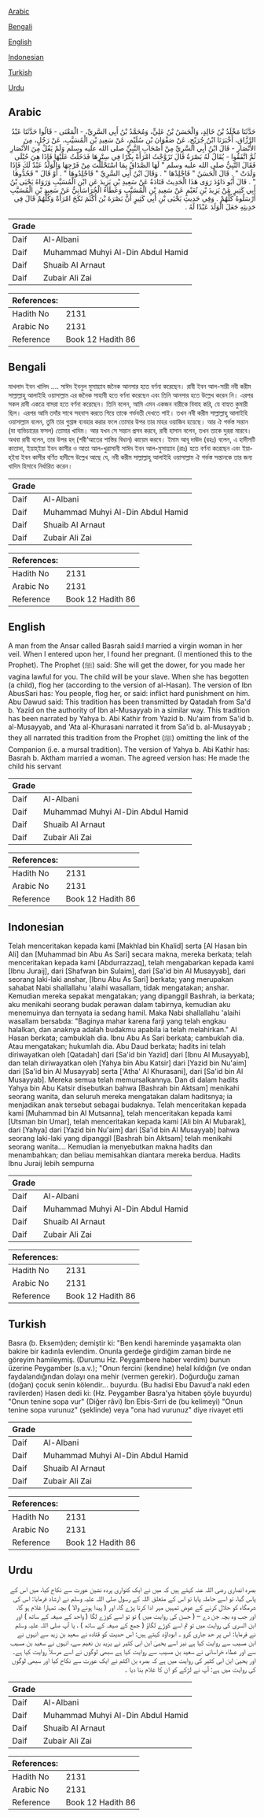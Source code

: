 [Arabic](#arabic)

[Bengali](#bengali)

[English](#english)

[Indonesian](#indonesian)

[Turkish](#turkish)

[Urdu](#urdu)

## Arabic


<div dir="rtl" lang="ar" style={{fontSize:'larger',backgroundColor:'#f8f9fa',padding:20}}>
حَدَّثَنَا مَخْلَدُ بْنُ خَالِدٍ، وَالْحَسَنُ بْنُ عَلِيٍّ، وَمُحَمَّدُ بْنُ أَبِي السَّرِيِّ، - الْمَعْنَى - قَالُوا حَدَّثَنَا عَبْدُ الرَّزَّاقِ، أَخْبَرَنَا ابْنُ جُرَيْجٍ، عَنْ صَفْوَانَ بْنِ سُلَيْمٍ، عَنْ سَعِيدِ بْنِ الْمُسَيَّبِ، عَنْ رَجُلٍ، مِنَ الأَنْصَارِ - قَالَ ابْنُ أَبِي السَّرِيِّ مِنْ أَصْحَابِ النَّبِيِّ صلى الله عليه وسلم وَلَمْ يَقُلْ مِنَ الأَنْصَارِ ثُمَّ اتَّفَقُوا - يُقَالُ لَهُ بَصْرَةُ قَالَ تَزَوَّجْتُ امْرَأَةً بِكْرًا فِي سِتْرِهَا فَدَخَلْتُ عَلَيْهَا فَإِذَا هِيَ حُبْلَى فَقَالَ النَّبِيُّ صلى الله عليه وسلم ‏"‏ لَهَا الصَّدَاقُ بِمَا اسْتَحْلَلْتَ مِنْ فَرْجِهَا وَالْوَلَدُ عَبْدٌ لَكَ فَإِذَا وَلَدَتْ ‏"‏ ‏.‏ قَالَ الْحَسَنُ ‏"‏ فَاجْلِدْهَا ‏"‏ ‏.‏ وَقَالَ ابْنُ أَبِي السَّرِيِّ ‏"‏ فَاجْلِدُوهَا ‏"‏ ‏.‏ أَوْ قَالَ ‏"‏ فَحُدُّوهَا ‏"‏ ‏.‏ قَالَ أَبُو دَاوُدَ رَوَى هَذَا الْحَدِيثَ قَتَادَةُ عَنْ سَعِيدِ بْنِ يَزِيدَ عَنِ ابْنِ الْمُسَيَّبِ وَرَوَاهُ يَحْيَى بْنُ أَبِي كَثِيرٍ عَنْ يَزِيدَ بْنِ نُعَيْمٍ عَنْ سَعِيدِ بْنِ الْمُسَيَّبِ وَعَطَاءٌ الْخُرَاسَانِيُّ عَنْ سَعِيدِ بْنِ الْمُسَيَّبِ أَرْسَلُوهُ كُلُّهُمْ ‏.‏ وَفِي حَدِيثِ يَحْيَى بْنِ أَبِي كَثِيرٍ أَنَّ بَصْرَةَ بْنَ أَكْثَمَ نَكَحَ امْرَأَةً وَكُلُّهُمْ قَالَ فِي حَدِيثِهِ جَعَلَ الْوَلَدَ عَبْدًا لَهُ ‏.‏
</div>
<div style={{backgroundColor:'#f8f9fa',padding:20, marginBottom: 10}}><table> <thead> <tr> <th>Grade</th> <th></th> </tr> </thead> <tbody> <tr><td>Daif</td><td>Al-Albani</td></tr><tr><td>Daif</td><td>Muhammad Muhyi Al-Din Abdul Hamid</td></tr><tr><td>Daif</td><td>Shuaib Al Arnaut</td></tr><tr><td>Daif</td><td>Zubair Ali Zai</td></tr></tbody></table><table> <thead> <tr> <th>References:</th> <th></th> </tr> </thead> <tbody><tr><td>Hadith No</td><td>2131</td></tr><tr><td>Arabic No</td><td>2131</td></tr><tr><td>Reference</td><td>Book 12 Hadith 86</td></tr></tbody></table></div>

## Bengali


<div dir="ltr" lang="bn" style={{fontSize:'larger',backgroundColor:'#f8f9fa',padding:20}}>
মাখলাদ ইবন খালিদ .... সাঈদ ইবনুল মুসায়্যাব জনৈক আনসার হতে বর্ণনা করেছেন। রাবী ইবন আল-সারী নবী করীম সাল্লাল্লাহু আলাইহি ওয়াসাল্লাম এর জনৈক সাহাবী হতে বর্ণনা করেছেন এবং তিনি আনসার হতে উল্লেখ করেন নি। এরপর সকল রাবী একত্রে বাসরা হতে বর্ণনা করেছেন। তিনি বলেন, আমি এমন একজন নারীকে বিবাহ করি, যে বাহ্যত কুমারী ছিল। এরপর আমি তদাঁর সাথে সহবাস করতে গিয়ে তাকে গর্ভবতী দেখতে পাই। তখন নবী করীম সাল্লাল্লাহু আলাইহি ওয়াসাল্লাম বলেন, তুমি তার গুপ্তাঙ্গ ব্যবহার করার ফলে তোমার উপর তার মাহর ওয়াজিব হয়েছে। আর ঐ গর্ভস্ত সন্তান (যা ব্যভিচারের ফসল) তোমার খাদিম। আর যখন সে সন্তান প্রসব করবে, রাবী হাসান বলেন, তখন তাকে দুররা মারবে। অথবা রাবী বলেন, তার উপর হদ্ (শরী‘আতের শাস্তির বিধান) কায়েম করবে। ইমাম আবূ দাঊদ (রহঃ) বলেন, এ হাদীসটি কাতাদা, ইয়াহ্ইয়া ইবন কাসীর ও আতা আল-খুরাসানী সাঈদ ইবন আল-মুসায়্যাব (রাঃ) হতে বর্ণনা করেছেন এবং ইয়াহ্ইযা ইবন কাসীর বর্ণিত হাদীসে উল্লেখ আছে যে, নবী করীম সাল্লাল্লাহু আলাইহি ওয়াসাল্লাম ঐ গর্ভস্ত সন্তানকে তার জন্য খাদিম হিসাবে নির্ধারিত করেন।
</div>
<div style={{backgroundColor:'#f8f9fa',padding:20, marginBottom: 10}}><table> <thead> <tr> <th>Grade</th> <th></th> </tr> </thead> <tbody> <tr><td>Daif</td><td>Al-Albani</td></tr><tr><td>Daif</td><td>Muhammad Muhyi Al-Din Abdul Hamid</td></tr><tr><td>Daif</td><td>Shuaib Al Arnaut</td></tr><tr><td>Daif</td><td>Zubair Ali Zai</td></tr></tbody></table><table> <thead> <tr> <th>References:</th> <th></th> </tr> </thead> <tbody><tr><td>Hadith No</td><td>2131</td></tr><tr><td>Arabic No</td><td>2131</td></tr><tr><td>Reference</td><td>Book 12 Hadith 86</td></tr></tbody></table></div>

## English


<div dir="ltr" lang="en" style={{fontSize:'larger',backgroundColor:'#f8f9fa',padding:20}}>
A man from the Ansar called Basrah said:I married a virgin woman in her veil. When I entered upon her, I found her pregnant. (I mentioned this to the Prophet). The Prophet (ﷺ) said: She will get the dower, for you made her vagina lawful for you. The child will be your slave. When she has begotten (a child), flog her (according to the version of al-Hasan). The version of Ibn AbusSari has: You people, flog her, or said: inflict hard punishment on him. Abu Dawud said: This tradition has been transmitted by Qatadah from Sa'd b. Yazid on the authority of Ibn al-Musayyab in a similar way. This tradition has been narrated by Yahya b. Abi Kathir from Yazid b. Nu'aim from Sa'id b. al-Musayyab, and 'Ata al-Khurasani narrated it from Sa'id b. al-Musayyab ; they all narrated this tradition from the Prophet (ﷺ) omitting the link of the Companion (i.e. a mursal tradition). The version of Yahya b. Abi Kathir has: Basrah b. Aktham married a woman. The agreed version has: He made the child his servant
</div>
<div style={{backgroundColor:'#f8f9fa',padding:20, marginBottom: 10}}><table> <thead> <tr> <th>Grade</th> <th></th> </tr> </thead> <tbody> <tr><td>Daif</td><td>Al-Albani</td></tr><tr><td>Daif</td><td>Muhammad Muhyi Al-Din Abdul Hamid</td></tr><tr><td>Daif</td><td>Shuaib Al Arnaut</td></tr><tr><td>Daif</td><td>Zubair Ali Zai</td></tr></tbody></table><table> <thead> <tr> <th>References:</th> <th></th> </tr> </thead> <tbody><tr><td>Hadith No</td><td>2131</td></tr><tr><td>Arabic No</td><td>2131</td></tr><tr><td>Reference</td><td>Book 12 Hadith 86</td></tr></tbody></table></div>

## Indonesian


<div dir="ltr" lang="id" style={{fontSize:'larger',backgroundColor:'#f8f9fa',padding:20}}>
Telah menceritakan kepada kami [Makhlad bin Khalid] serta [Al Hasan bin Ali] dan [Muhammad bin Abu As Sari] secara makna, mereka berkata; telah menceritakan kepada kami [Abdurrazzaq], telah mengabarkan kepada kami [Ibnu Juraij], dari [Shafwan bin Sulaim], dari [Sa'id bin Al Musayyab], dari seorang laki-laki anshar, [Ibnu Abu As Sari] berkata; yang merupakan sahabat Nabi shallallahu 'alaihi wasallam, tidak mengatakan; anshar. Kemudian mereka sepakat mengatakan; yang dipanggil Bashrah, ia berkata; aku menikahi seorang budak perawan dalam tabirnya, kemudian aku menemuinya dan ternyata ia sedang hamil. Maka Nabi shallallahu 'alaihi wasallam bersabda: "Baginya mahar karena farji yang telah engkau halalkan, dan anaknya adalah budakmu apabila ia telah melahirkan." Al Hasan berkata; cambuklah dia. Ibnu Abu As Sari berkata; cambuklah dia. Atau mengatakan; hukumlah dia. Abu Daud berkata; hadits ini telah diriwayatkan oleh [Qatadah] dari [Sa'id bin Yazid] dari [Ibnu Al Musayyab], dan telah diriwayatkan oleh [Yahya bin Abu Katsir] dari [Yazid bin Nu'aim] dari [Sa'id bin Al Musayyab] serta ['Atha' Al Khurasani], dari [Sa'id bin Al Musayyab]. Mereka semua telah memursalkannya. Dan di dalam hadits Yahya bin Abu Katsir disebutkan bahwa [Bashrah bin Aktsam] menikahi seorang wanita, dan seluruh mereka mengatakan dalam haditsnya; ia menjadikan anak tersebut sebagai budaknya. Telah menceritakan kepada kami [Muhammad bin Al Mutsanna], telah menceritakan kepada kami [Utsman bin Umar], telah menceritakan kepada kami [Ali bin Al Mubarak], dari [Yahya] dari [Yazid bin Nu'aim] dari [Sa'id bin Al Musayyab] bahwa seorang laki-laki yang dipanggil [Bashrah bin Aktsam] telah menikahi seorang wanita…. Kemudian ia menyebutkan makna hadits dan menambahkan; dan beliau memisahkan diantara mereka berdua. Hadits Ibnu Juraij lebih sempurna
</div>
<div style={{backgroundColor:'#f8f9fa',padding:20, marginBottom: 10}}><table> <thead> <tr> <th>Grade</th> <th></th> </tr> </thead> <tbody> <tr><td>Daif</td><td>Al-Albani</td></tr><tr><td>Daif</td><td>Muhammad Muhyi Al-Din Abdul Hamid</td></tr><tr><td>Daif</td><td>Shuaib Al Arnaut</td></tr><tr><td>Daif</td><td>Zubair Ali Zai</td></tr></tbody></table><table> <thead> <tr> <th>References:</th> <th></th> </tr> </thead> <tbody><tr><td>Hadith No</td><td>2131</td></tr><tr><td>Arabic No</td><td>2131</td></tr><tr><td>Reference</td><td>Book 12 Hadith 86</td></tr></tbody></table></div>

## Turkish


<div dir="ltr" lang="tr" style={{fontSize:'larger',backgroundColor:'#f8f9fa',padding:20}}>
Basra (b. Eksem)den; demiştir ki: "Ben kendi hareminde yaşamakta olan bakire bir kadınla evlendim. Onunla gerdeğe girdiğim zaman birde ne göreyim hamileymiş. (Durumu Hz. Peygambere haber verdim) bunun üzerine Peygamber (s.a.v.); "Onun fercini (kendine) helal kıldığın (ve ondan faydalandığından dolayı ona mehir (vermen gerekir). Doğurduğu zaman (doğan) çocuk senin kölendir... buyurdu. (Bu hadisi Ebu Davud'a nakl eden ravilerden) Hasen dedi ki: (Hz. Peygamber Basra'ya hitaben şöyle buyurdu) "Onun tenine sopa vur" (Diğer râvi) İbn Ebis-Sırri de (bu kelimeyi) "Onun tenine sopa vurunuz" (şeklinde) veya "ona had vurunuz" diye rivayet etti
</div>
<div style={{backgroundColor:'#f8f9fa',padding:20, marginBottom: 10}}><table> <thead> <tr> <th>Grade</th> <th></th> </tr> </thead> <tbody> <tr><td>Daif</td><td>Al-Albani</td></tr><tr><td>Daif</td><td>Muhammad Muhyi Al-Din Abdul Hamid</td></tr><tr><td>Daif</td><td>Shuaib Al Arnaut</td></tr><tr><td>Daif</td><td>Zubair Ali Zai</td></tr></tbody></table><table> <thead> <tr> <th>References:</th> <th></th> </tr> </thead> <tbody><tr><td>Hadith No</td><td>2131</td></tr><tr><td>Arabic No</td><td>2131</td></tr><tr><td>Reference</td><td>Book 12 Hadith 86</td></tr></tbody></table></div>

## Urdu


<div dir="rtl" lang="ur" style={{fontSize:'larger',backgroundColor:'#f8f9fa',padding:20}}>
بصرہ انصاری رضی اللہ عنہ کہتے ہیں کہ میں نے ایک کنواری پردہ نشین عورت سے نکاح کیا، میں اس کے پاس گیا، تو اسے حاملہ پایا تو اس کے متعلق اللہ کے رسول صلی اللہ علیہ وسلم نے ارشاد فرمایا: اس کی شرمگاہ کو حلال کرنے کے عوض تمہیں مہر ادا کرنا پڑے گا، اور ( پیدا ہونے والا ) بچہ تمہارا غلام ہو گا، اور جب وہ بچہ جن دے – ( حسن کی روایت میں ) تو تو اسے کوڑے لگا ( واحد کے صیغہ کے ساتھ ) اور ابن السری کی روایت میں تو تم اسے کوڑے لگاؤ ( جمع کے صیغہ کے ساتھ ) ، یا آپ صلی اللہ علیہ وسلم نے فرمایا: اس پر حد جاری کرو ۔ ابوداؤد کہتے ہیں: اس حدیث کو قتادہ نے سعید بن زید سے انہوں نے ابن مسیب سے روایت کیا ہے نیز اسے یحییٰ ابن ابی کثیر نے یزید بن نعیم سے، انہوں نے سعید بن مسیب سے اور عطاء خراسانی نے سعید بن مسیب سے روایت کیا ہے سبھی لوگوں نے اسے مرسلاً روایت کیا ہے۔ اور یحییٰ ابن ابی کثیر کی روایت میں ہے کہ بصرہ بن اکثم نے ایک عورت سے نکاح کیا اور سبھی لوگوں کی روایت میں ہے: آپ نے لڑکے کو ان کا غلام بنا دیا ۔
</div>
<div style={{backgroundColor:'#f8f9fa',padding:20, marginBottom: 10}}><table> <thead> <tr> <th>Grade</th> <th></th> </tr> </thead> <tbody> <tr><td>Daif</td><td>Al-Albani</td></tr><tr><td>Daif</td><td>Muhammad Muhyi Al-Din Abdul Hamid</td></tr><tr><td>Daif</td><td>Shuaib Al Arnaut</td></tr><tr><td>Daif</td><td>Zubair Ali Zai</td></tr></tbody></table><table> <thead> <tr> <th>References:</th> <th></th> </tr> </thead> <tbody><tr><td>Hadith No</td><td>2131</td></tr><tr><td>Arabic No</td><td>2131</td></tr><tr><td>Reference</td><td>Book 12 Hadith 86</td></tr></tbody></table></div>